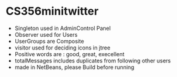 # CS356minitwitter
- Singleton used in AdminControl Panel
- Observer used for Users
- UserGroups are Composite
- visitor used for deciding icons in jtree
- Positive words are : good, great, execellent 
- totalMessages includes duplicates from following other users
- made in NetBeans, please Build before running
